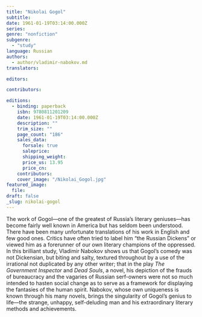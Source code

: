 ```yaml
---
title: "Nikolai Gogol"
subtitle:
date: 1961-01-19T03:14:00.000Z
series:
genre: "nonfiction"
subgenre:
  - "study"
language: Russian
authors:
  - author/vladimir-nabokov.md
translators:

editors:

contributors:

editions:
  - binding: paperback
    isbn: 9780811201209
    date: 1961-01-19T03:14:00.000Z
    description: ""
    trim_size: ""
    page_count: "186"
    sales_data:
      forsale: true
      saleprice:
      shipping_weight:
      price_us: 13.95
      price_cn:
    contributors:
    cover_image: "/Nikolai_Gogol.jpg"
featured_image:
  file:
draft: false
_slug: nikolai-gogol
---
```


The work of Gogol—one of the greatest of Russia’s literary geniuses—has become fairly well known in America but has seldom been understood. There have been many unfortunate translations of his work in English and few good ones. Critics have often tried to label him “the Russian Dickens” or viewed him as a forerunner of our own literary champions of the oppressed. In this brilliant study, Vladimir Nabokov shows us that Gogol’s comedy was not Dickensian, but biting and salty, textured throughout by a use of the irrational not duplicated by any other writer; that in the play _The Government Inspector_ and _Dead Souls_, a novel, his depiction of the frauds of bureaucracy and the vagaries of Russian serf-owners were not so much intended to hasten social change as to serve as a framework for displaying the fantasies of the human spirit. Nabokov, whose own uniqueness is known through his many novels, brings the singularity of Gogol’s genius to life—the strange, unhappy, self-deluding man and his extraordinary literary methods and achievements.

